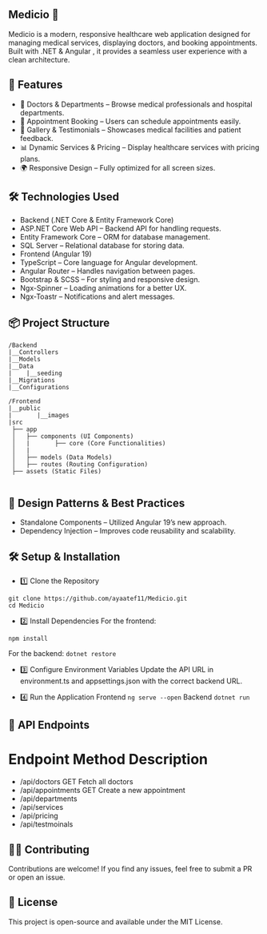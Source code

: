 ## Medicio 🏥
Medicio is a modern, responsive healthcare web application designed for managing medical services, displaying doctors, and booking appointments. Built with .NET & Angular , it provides a seamless user experience with a clean architecture.

## 🚀 Features
- 🏥 Doctors & Departments – Browse medical professionals and hospital departments.
- 📅 Appointment Booking – Users can schedule appointments easily.
- 📸 Gallery & Testimonials – Showcases medical facilities and patient feedback.
- 📊 Dynamic Services & Pricing – Display healthcare services with pricing plans.
- 🌍 Responsive Design – Fully optimized for all screen sizes.

## 🛠️ Technologies Used
- Backend (.NET Core & Entity Framework Core)
- ASP.NET Core Web API – Backend API for handling requests.
- Entity Framework Core – ORM for database management.
- SQL Server – Relational database for storing data.
- Frontend (Angular 19)
- TypeScript – Core language for Angular development.
- Angular Router – Handles navigation between pages.
- Bootstrap & SCSS – For styling and responsive design.
- Ngx-Spinner – Loading animations for a better UX.
- Ngx-Toastr – Notifications and alert messages.

## 📦 Project Structure

```
/Backend
|__Controllers
|__Models
|__Data
|    |__seeding
|__Migrations
|__Configurations

/Frontend
|__public
|       |__images
|src
 ├── app
 │   ├── components (UI Components)
 │   |       ├── core (Core Functionalities)
 │   |
 │   ├── models (Data Models)
 │   ├── routes (Routing Configuration)
 ├── assets (Static Files)
 
```

## 📌 Design Patterns & Best Practices

- Standalone Components – Utilized Angular 19’s new approach.
- Dependency Injection – Improves code reusability and scalability.
## 🛠️ Setup & Installation
- 1️⃣ Clone the Repository
```
git clone https://github.com/ayaatef11/Medicio.git
cd Medicio
```
- 2️⃣ Install Dependencies
For the frontend:
```
npm install
```
For the backend:
`dotnet restore `
- 3️⃣ Configure Environment Variables
Update the API URL in environment.ts and appsettings.json with the correct backend URL.

- 4️⃣ Run the Application
Frontend
`ng serve --open`
Backend
`dotnet run`
## 📜 API Endpoints
# Endpoint	Method	Description
- /api/doctors	GET	Fetch all doctors
- /api/appointments	GET	Create a new appointment
- /api/departments
- /api/services
- /api/pricing
- /api/testmoinals
## 👨‍💻 Contributing
Contributions are welcome! If you find any issues, feel free to submit a PR or open an issue.

## 📄 License
This project is open-source and available under the MIT License.

